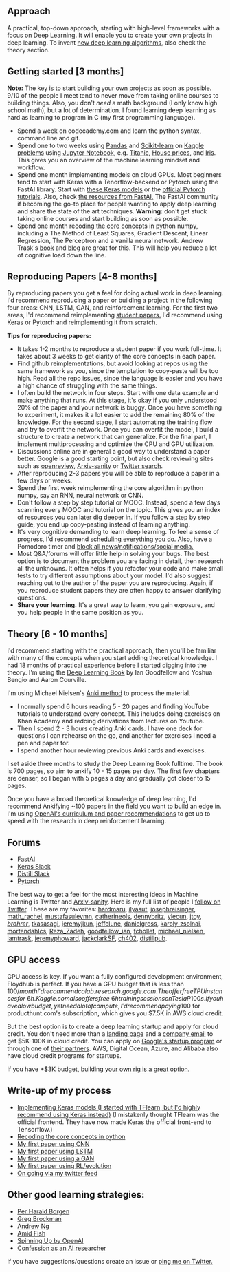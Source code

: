 ## Approach
A practical, top-down approach, starting with high-level frameworks with a focus on Deep Learning. It will enable you to create your own projects in deep learning. To invent [new deep learning algorithms](https://www.reddit.com/r/MachineLearning/comments/73n9pm/d_confession_as_an_ai_researcher_seeking_advice/), also check the theory section. 

## Getting started [3 months]
**Note:** The key is to start building your own projects as soon as possible. 9/10 of the people I meet tend to never move from taking online courses to building things. Also, you don't _need_ a math background (I only know high school math), but a lot of determination. I found learning deep learning as hard as learning to program in C (my first programming language). 
- Spend a week on codecademy.com and learn the python syntax, command line and git. 
- Spend one to two weeks using [Pandas](https://www.youtube.com/watch?v=yzIMircGU5I&list=PL5-da3qGB5ICCsgW1MxlZ0Hq8LL5U3u9y) and [Scikit-learn](http://scikit-learn.org/stable/) on [Kaggle problems](https://www.kaggle.com/competitions?sortBy=grouped&group=general&page=1&pageSize=20&category=gettingStarted) using [Jupyter Notebook](https://www.youtube.com/watch?v=HW29067qVWk&t=375s), e.g. [Titanic](https://www.kaggle.com/c/titanic), [House prices](https://www.kaggle.com/c/house-prices-advanced-regression-techniques), and [Iris](https://www.kaggle.com/uciml/iris). This gives you an overview of the machine learning mindset and workflow. 
- Spend one month implementing models on cloud GPUs. Most beginners tend to start with Keras with a Tenorflow-backend or Pytorch using the FastAI library. Start with [these Keras models](https://github.com/keras-team/keras/tree/master/examples) or the [official Pytorch tutorials](https://pytorch.org/tutorials/). Also, check [the resources from FastAI.](http://course.fast.ai/) The FastAI community if becoming the go-to place for people wanting to apply deep learning and share the state of the art techniques. **Warning:** don't get stuck taking online courses and start building as soon as possible.
- Spend one month [recoding the core concepts](https://github.com/emilwallner/Deep-Learning-From-Scratch) in python numpy, including a The Method of Least Squares, Gradient Descent, Linear Regression, The Perceptron and a vanilla neural network. Andrew Trask's [book](https://www.manning.com/books/grokking-deep-learning) and [blog](https://iamtrask.github.io/) are great for this. This will help you reduce a lot of cognitive load down the line. 

## Reproducing Papers [4-8 months]
By reproducing papers you get a feel for doing actual work in deep learning. I'd recommend reproducing a paper or building a project in the following four areas: CNN, LSTM, GAN, and reinforcement learning.  For the first two areas, I'd recommend reimplementing [student papers.](http://cs231n.stanford.edu/reports.html) I'd recommend using Keras or Pytorch and reimplementing it from scratch.

**Tips for reproducing papers:**
- It takes 1-2 months to reproduce a student paper if you work full-time. It takes about 3 weeks to get clarity of the core concepts in each paper.
- Find github reimplementations, but avoid looking at repos using the same framework as you, since the temptation to copy-paste will be too high. Read all the repo issues, since the language is easier and you have a high chance of struggling with the same things.
- I often build the network in four steps. Start with one data example and make anything that runs. At this stage, it's okay if you only understood 20% of the paper and your network is buggy. Once you have something to experiment, it makes it a lot easier to add the remaining 80% of the knowledge. For the second stage, I start automating the training flow and try to overfit the network. Once you can overfit the model, I build a structure to create a network that can generalize. For the final part, I implement multiprocessing and optimize the CPU and GPU utilization. 
- Discussions online are in general a good way to understand a paper better. Google is a good starting point, but also check reviewing sites such as [openreview](openreview.net), [Arxiv-sanity](http://www.arxiv-sanity.com/) or [Twitter search](https://twitter.com/search-advanced).
- After reproducing 2-3 papers you will be able to reproduce a paper in a few days or weeks.  
- Spend the first week reimplementing the core algorithm in python numpy, say an RNN, neural network or CNN.
- Don't follow a step by step tutorial or MOOC. Instead, spend a few days scanning every MOOC and tutorial on the topic. This gives you an index of resources you can later dig deeper in. If you follow a step by step guide, you end up copy-pasting instead of learning anything.
- It's very cognitive demanding to learn deep learning. To feel a sense of progress, I'd recommend [scheduling everything you do.](https://twitter.com/EmilWallner/status/955684571202359297) Also, have a Pomodoro timer and [block all news/notifications/social media.](https://twitter.com/EmilWallner/status/948200877680201729)
- Most Q&A/forums will offer little help in solving your bugs. The best option is to document the problem you are facing in detail, then research all the unknowns. It often helps if you refactor your code and make small tests to try different assumptions about your model. I'd also suggest reaching out to the author of the paper you are reproducing. Again, if you reproduce student papers they are often happy to answer clarifying questions.
- **Share your learning.** It's a great way to learn, you gain exposure, and you help people in the same position as you. 

## Theory [6 - 10 months]
I'd recommend starting with the practical approach, then you'll be familiar with many of the concepts when you start adding theoretical knowledge. I had 18 months of practical experience before I started digging into the theory. I'm using the [Deep Learning Book](http://www.deeplearningbook.org/) by Ian Goodfellow and Yoshua Bengio and Aaron Courville. 

I'm using Michael Nielsen's [Anki method](http://augmentingcognition.com/ltm.html) to process the material. 
- I normally spend 6 hours reading 5 - 20 pages and finding YouTube tutorials to understand every concept. This includes doing exercises on Khan Academy and redoing derivations from lectures on Youtube.
- Then I spend 2 - 3 hours creating Anki cards. I have one deck for questions I can rehearse on the go, and another for exercises I need a pen and paper for. 
- I spend another hour reviewing previous Anki cards and exercises.

I set aside three months to study the Deep Learning Book fulltime. The book is 700 pages, so aim to ankify 10 - 15 pages per day. The first few chapters are denser, so I began with 5 pages a day and gradually got closer to 15 pages. 

Once you have a broad theoretical knowledge of deep learning, I'd recommend Ankifying ~100 papers in the field you want to build an edge in. I'm using [OpenAI's curriculum and paper recommendations](https://spinningup.openai.com/en/latest/) to get up to speed with the research in deep reinforcement learning. 

## Forums
- [FastAI](http://forums.fast.ai/)
- [Keras Slack](https://keras-slack-autojoin.herokuapp.com/)
- [Distill Slack](https://join.slack.com/t/distillpub/shared_invite/enQtMzg1NzU3MzEzMTg3LWJkNmQ4Y2JlNjJkNDlhYTU2ZmQxMGFkM2NiMTI2NGVjNzJkOTdjNTFiOGZmNDBjNTEzZGUwM2U0Mzg4NDAyN2E)
- [Pytorch](https://discuss.pytorch.org/)

The best way to get a feel for the most interesting ideas in Machine Learning is Twitter and [Arxiv-sanity](http://www.arxiv-sanity.com/). Here is my full list of people I [follow on Twitter](https://twitter.com/following). These are my favorites: [hardmaru](https://twitter.com/hardmaru), [ilyasut](https://twitter.com/ilyasut), [josephreisinger](https://twitter.com/josephreisinger), [math_rachel](https://twitter.com/math_rachel), [mustafasuleymn](https://twitter.com/mustafasuleymn), [catherineols](https://twitter.com/catherineols), [dennybritz](https://twitter.com/dennybritz), [ylecun](https://twitter.com/ylecun), [jtoy](https://twitter.com/jtoy), [_brohrer_](https://twitter.com/_brohrer_), [tkasasagi](https://twitter.com/tkasasagi), [jeremyjkun](https://twitter.com/jeremyjkun), [jeffclune](https://twitter.com/jeffclune), [danielgross](https://twitter.com/danielgross), [karoly_zsolnai](https://twitter.com/karoly_zsolnai), [mortendahlcs](https://twitter.com/mortendahlcs), [Reza_Zadeh](https://twitter.com/Reza_Zadeh), [goodfellow_ian](https://twitter.com/goodfellow_ian), [fchollet](https://twitter.com/fchollet), [michael_nielsen](https://twitter.com/michael_nielsen), [iamtrask](https://twitter.com/iamtrask), [jeremyphoward](https://twitter.com/jeremyphoward), [jackclarkSF](https://twitter.com/jackclarkSF), [ch402](https://twitter.com/ch402), [distillpub](https://twitter.com/distillpub).


## GPU access
GPU access is key. If you want a fully configured development environment, Floydhub is perfect. If you have a GPU budget that is less than 100$/month I'd recommend colab.research.google.com. The offer free TPU instances for ~6h. Kaggle.com also offers free ~6h training sessions on Tesla P100s. If you have a low budget, yet need a lot of compute, I'd recommend paying 100$ for producthunt.com's subscription, which gives you $7.5K in AWS cloud credit. 

But the best option is to create a deep learning startup and apply for cloud credit. You don't need more than a [landing page](https://readymag.com/) and a [company email](https://www.zoho.eu/) to get $5K-100K in cloud credit. You can apply on [Google's startup program](https://cloud.google.com/developers/startups/) or through one of [their partners](https://docs.google.com/spreadsheets/d/15nQTTOoi9yoeRvsRXGNZeY46FA1pKPb0fq3_qNpzz3w/edit?usp=sharing). AWS, Digital Ocean, Azure, and Alibaba also have cloud credit programs for startups.

If you have +$3K budget, building [your own rig is a great option.](https://medium.com/the-mission/why-building-your-own-deep-learning-computer-is-10x-cheaper-than-aws-b1c91b55ce8c) 


## Write-up of my process
- [Implementing Keras models (I started with TFlearn, but I'd highly recommend using Keras instead)](https://blog.floydhub.com/my-first-weekend-of-deep-learning/) (I mistakenly thought TFlearn was the official frontend. They have now made Keras the official front-end to Tensorflow.)
- [Recoding the core concepts in python](https://blog.floydhub.com/coding-the-history-of-deep-learning/)
- [My first paper using CNN](https://blog.floydhub.com/colorizing-b&w-photos-with-neural-networks/)
- [My first paper using LSTM](https://blog.floydhub.com/turning-design-mockups-into-code-with-deep-learning/)
- [My first paper using a GAN](http://www.aiartonline.com/design/emil-wallner/)
- [My first paper using RL/evolution](https://github.com/corewarai/open_project)
- [On going via my twitter feed](https://twitter.com/EmilWallner)

## Other good learning strategies:
- [Per Harald Borgen](https://medium.com/learning-new-stuff/machine-learning-in-a-year-cdb0b0ebd29c)
- [Greg Brockman](https://www.quora.com/What-are-the-best-ways-to-pick-up-Deep-Learning-skills-as-an-engineer)
- [Andrew Ng](https://www.youtube.com/watch?v=F1ka6a13S9I)
- [Amid Fish](http://amid.fish/reproducing-deep-rl)
- [Spinning Up by OpenAI](https://spinningup.openai.com/en/latest/spinningup/spinningup.html)
- [Confession as an AI researcher](https://www.reddit.com/r/MachineLearning/comments/73n9pm/d_confession_as_an_ai_researcher_seeking_advice/)

If you have suggestions/questions create an issue or [ping me on Twitter.](https://twitter.com/EmilWallner)
